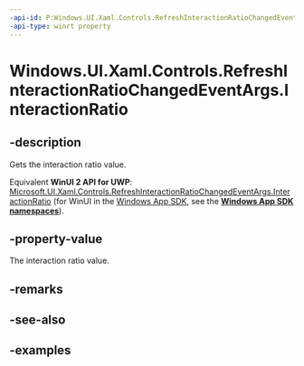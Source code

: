 ```yaml
---
-api-id: P:Windows.UI.Xaml.Controls.RefreshInteractionRatioChangedEventArgs.InteractionRatio
-api-type: winrt property
---
```


<!-- Property syntax.
public double InteractionRatio { get; }
-->

# Windows.UI.Xaml.Controls.RefreshInteractionRatioChangedEventArgs.InteractionRatio

## -description

Gets the interaction ratio value.

Equivalent **WinUI 2 API for UWP**: [Microsoft.UI.Xaml.Controls.RefreshInteractionRatioChangedEventArgs.InteractionRatio](/windows/winui/api/microsoft.ui.xaml.controls.refreshinteractionratiochangedeventargs.interactionratio) (for WinUI in the [Windows App SDK](/windows/apps/windows-app-sdk/), see the **[Windows App SDK namespaces](/windows/windows-app-sdk/api/winrt/)**).

## -property-value

The interaction ratio value.

## -remarks

## -see-also

## -examples

